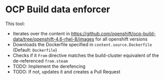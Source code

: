# OCP Build data enforcer

This tool:

* Iterates over the content in https://github.com/openshift/ocp-build-data/tree/openshift-4.6-rhel-8/images for all openshift versions
* Downloads the Dockerfile specified in `content.source.Dockerfile` (Default: `Dockerfile`)
* Checks if it `From` directive matches the build-cluster equivalent of the de-referenced `from.steam`
* TODO: Implement the derefencing
* TODO: If not, updates it and creates a Pull Request
